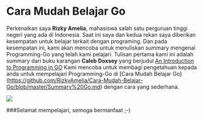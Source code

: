 # Cara Mudah Belajar Go
Perkenalkan saya **Rizky Amelia**, mahasiswa salah satu perguruan tinggi negeri yang ada di Indonesia. 
Saat ini saya dan kedua rekan saya diberikan kesempatan untuk belajar terkait dengan programing.
Dan pada kesempatan ini, kami akan mencoba untuk menuliskan summary mengenai Programming-Go yang telah kami pelajari.
Tulisan pertama kami ini adalah summary dari buku karangan **Caleb Doxsey** yang berjudul [An Introduction to Programming in GO](http://www.golang-book.com/)
Kami mencoba untuk membagi pengetahuan kepada anda untuk mempelajari Programming-Go di [Cara Mudah Belajar Go] (https://github.com/RizkyAmelia/Cara-Mudah-Belajar-Go/blob/master/Summary%20Go.md) dengan cara yang sederhana. 

![](http://cdn2.techtalkshub.com/wp-content/uploads/2014/03/appenginegophercolor.jpg)

###Selamat mempelajari, semoga bermanfaat ;-)
